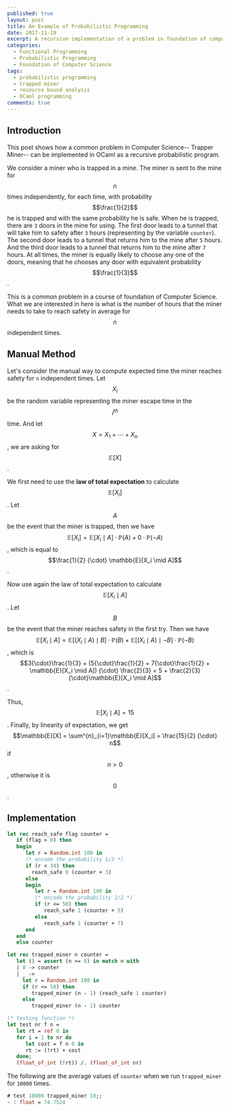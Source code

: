```yaml
---
published: true
layout: post
title: An Example of Probabilistic Programming
date: 2017-11-19
excerpt: A recursive implementation of a problem in foundation of computer science (trapped miner) as a probabilistic program in OCaml.
categories:
  - Functional Programming
  - Probabilistic Programming
  - Foundation of Computer Science
tags:
  - probabilistic programming
  - trapped miner
  - resource bound analysis
  - OCaml programming
comments: true
---
```


## Introduction 

This post shows how a common problem in Computer Science-- Trapper Miner-- can be implemented in OCaml as a recursive probabilistic program. 

We consider a miner who is trapped in a mine. The miner is sent to the mine for $$n$$ times independently, for each time, with probability $$\frac{1}{2}$$ he is trapped and with the same probability he is safe. When he is trapped, there are `3` doors in the mine for using. The first door leads to a tunnel that will take him to safety after `3` hours (representing by the variable `counter`). The second door leads to a tunnel that returns him to the mine after `5` hours. And the third door leads to a tunnel that returns him to the mine after `7` hours. At all times, the miner is equally likely to choose any one of the doors, meaning that he chooses any door with equivalent probability $$\frac{1}{3}$$. 

This is a common problem in a course of foundation of Computer Science. What we are interested in here is what is the number of hours that the miner needs to take to reach safety in average for $$n$$ independent times.  

## Manual Method

Let's consider the manual way to compute expected time the miner reaches safety for `n` independent times. Let $$X_i$$ be the random variable representing the miner escape time in the $$i^{th}$$ time. And let $$X = X_1 + \cdots + X_n$$, we are asking for $$\mathbb{E}[X]$$. 

We first need to use the __law of total expectation__ to calculate $$\mathbb{E}[X_i]$$. Let $$A$$ be the event that the miner is trapped, then we have $$\mathbb{E}[X_i] = \mathbb{E}[X_i \mid A] {\cdot} \mathbb{P}(A) + 0 {\cdot} \mathbb{P}(\neg A)$$, which is equal to $$\frac{1}{2} {\cdot} \mathbb{E}[X_i \mid A]$$. 

Now use again the law of total expectation to calculate $$\mathbb{E}[X_i \mid A]$$. Let $$B$$ be the event that the miner reaches safety in the first try. Then we have $$\mathbb{E}[X_i \mid A] = \mathbb{E}[(X_i \mid A) \mid B] {\cdot} \mathbb{P}(B) + \mathbb{E}[(X_i \mid A) \mid \neg B] {\cdot} \mathbb{P}(\neg B)$$, which is $$3{\cdot}\frac{1}{3} + (5{\cdot}\frac{1}{2} + 7{\cdot}\frac{1}{2} + \mathbb{E}[X_i \mid A]) {\cdot} \frac{2}{3} = 5 + \frac{2}{3}{\cdot}\mathbb{E}[X_i \mid A]$$. 

Thus, $$\mathbb{E}[X_i \mid A] = 15$$. Finally, by linearity of expectation, we get $$\mathbb{E}[X] = \sum^{n}_{i=1}\mathbb{E}[X_i] = \frac{15}{2} {\cdot} n$$ if $$n > 0$$, otherwise it is $$0$$. 


## Implementation
```ocaml
let rec reach_safe flag counter = 
   if (flag > 0) then
   begin
      let r = Random.int 100 in 
      (* encode the probability 1/3 *)
      if (r < 34) then
        reach_safe 0 (counter + 3)
      else 
      begin
         let r = Random.int 100 in
         (* encode the probability 1/2 *)
         if (r <= 50) then
            reach_safe 1 (counter + 5)
         else
            reach_safe 1 (counter + 7)
      end
   end
   else counter

let rec trapped_miner n counter = 
   let () = assert (n >= 0) in match n with
   | 0 -> counter
   | _ -> 
     let r = Random.int 100 in
     if (r <= 50) then 
        trapped_miner (n - 1) (reach_safe 1 counter)
     else 
        trapped_miner (n - 1) counter

(* testing function *)
let test nr f n =
   let rt = ref 0 in
   for i = 1 to nr do
      let cost = f n 0 in
      rt := (!rt) + cost
   done; 
   (float_of_int (!rt)) /. (float_of_int nr)
```
The following are the average values of `counter` when we run `trapped_miner` for `10000` times.

```ocaml
# test 10000 trapped_miner 10;;
- : float = 74.7524
```

[1]: http://channgo2203.github.io/research.html

